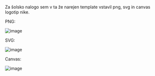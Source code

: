 Za šolsko nalogo sem v ta že narejen template vstavil png, svg in canvas logotip nike.

PNG:

![image](https://github.com/user-attachments/assets/5488e7c5-30d4-4fcc-ba1d-d4432726403c)

SVG:

![image](https://github.com/user-attachments/assets/ce382429-489e-4fc5-96d5-db9e9fa4dcf8)

Canvas:

![image](https://github.com/user-attachments/assets/7f955c90-7c01-4cd3-bc9b-4887deb3763f)

